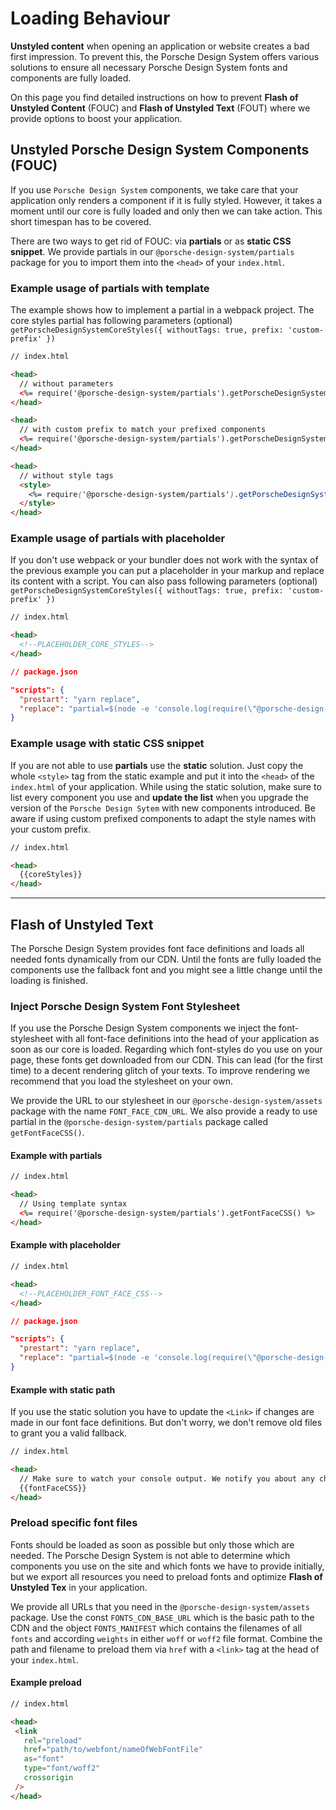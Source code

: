 # Loading Behaviour

**Unstyled content** when opening an application or website creates a bad first impression.
To prevent this, the Porsche Design System offers various solutions to ensure all necessary Porsche Design System fonts and components are fully loaded.

On this page you find detailed instructions on how to prevent **Flash of Unstyled Content** (FOUC) and **Flash of Unstyled Text** (FOUT) where we provide options to
boost your application.

## Unstyled Porsche Design System Components (FOUC)

If you use `Porsche Design System` components, we take care that your application only renders a component if it is fully styled.
However, it takes a moment until our core is fully loaded and only then we can take action. This short timespan has to be covered.

There are two ways to get rid of FOUC: via **partials** or as **static CSS snippet**. 
We provide partials in our `@porsche-design-system/partials` package for you to import them into the `<head>` of your `index.html`.

### Example usage of  partials with template 

The example shows how to implement a partial in a webpack project. The core styles partial has following parameters (optional)  
`getPorscheDesignSystemCoreStyles({ withoutTags: true, prefix: 'custom-prefix' })`

```html
// index.html

<head>
  // without parameters
  <%= require('@porsche-design-system/partials').getPorscheDesignSystemCoreStyles() %>
</head>

<head>
  // with custom prefix to match your prefixed components
  <%= require('@porsche-design-system/partials').getPorscheDesignSystemCoreStyles({ prefix: 'custom-prefix' }) %>
</head>

<head>
  // without style tags
  <style>
    <%= require('@porsche-design-system/partials').getPorscheDesignSystemCoreStyles({ withoutTags: true }) %>
  </style>
</head>
``` 

### Example usage of partials with placeholder 

If you don't use webpack or your bundler does not work with the syntax of the previous example you can put a placeholder in your markup and replace its content with a script. 
You can also pass following parameters (optional)  
`getPorscheDesignSystemCoreStyles({ withoutTags: true, prefix: 'custom-prefix' })`

```html
// index.html

<head>
  <!--PLACEHOLDER_CORE_STYLES-->
</head>
``` 

```json
// package.json

"scripts": {
  "prestart": "yarn replace",
  "replace": "partial=$(node -e 'console.log(require(\"@porsche-design-system/partials\").getPorscheDesignSystemCoreStyles())') && regex='<!--PLACEHOLDER_CORE_STYLES-->|<style>(p-[a-z-]*,?)*{visibility:hidden}<\\/style>' && sed -i '' -E -e \"s@$regex@$partial@\" src/index.html",
} 
``` 

### Example usage with static CSS snippet
If you are not able to use **partials** use the **static** solution. Just copy the whole `<style>` tag from the static example and put it into the `<head>`
of the `index.html` of your application. While using the static solution, make sure to list every component you use and 
**update the list** when you upgrade the version of the `Porsche Design Sytem` with new components introduced. Be aware if using custom prefixed components to adapt the style names with your custom prefix. 

```html
// index.html

<head>
  {{coreStyles}}
</head>
```
---

## Flash of Unstyled Text

The Porsche Design System provides font face definitions and loads all needed fonts dynamically from our CDN. Until the fonts are fully loaded
the components use the fallback font and you might see a little change until the loading is finished.

### Inject Porsche Design System Font Stylesheet

If you use the Porsche Design System components we inject the font-stylesheet with all font-face definitions into the head of your application as soon as our core is loaded.
Regarding which font-styles do you use on your page, these fonts get downloaded from our CDN. This can lead (for the first time) to a decent rendering glitch of your texts. 
To improve rendering we recommend that you load the stylesheet on your own. 

We provide the URL to our stylesheet in our `@porsche-design-system/assets` package with the name `FONT_FACE_CDN_URL`. We also provide a ready to use partial in the `@porsche-design-system/partials` package called `getFontFaceCSS()`.

#### Example with partials

```html
// index.html

<head>
  // Using template syntax
  <%= require('@porsche-design-system/partials').getFontFaceCSS() %>
</head>
```


#### Example with placeholder 

```html
// index.html

<head>
  <!--PLACEHOLDER_FONT_FACE_CSS-->
</head>
``` 

```json
// package.json

"scripts": {
  "prestart": "yarn replace",
  "replace": "partial=$(node -e 'console.log(require(\"@porsche-design-system/partials\").getFontFaceCSS())') && regex='<!--PLACEHOLDER_FONT_FACE_CSS-->|<link rel=\"?stylesheet\"? href=\"?https:\\/\\/cdn\\.ui\\.porsche\\.(com|cn)\\/porsche-design-system\\/styles\\/font-face\\.min\\..*\\.css\"?>' && sed -i '' -E -e \"s@$regex@$partial@\" src/index.html",
} 
``` 

#### Example with static path

If you use the static solution you have to update the `<Link>` if changes are made in our font face definitions. But don't worry, we don't remove old files
to grant you a valid fallback.

```html
// index.html

<head>
  // Make sure to watch your console output. We notify you about any changes.
  {{fontFaceCSS}}
</head>
```

### Preload specific font files

Fonts should be loaded as soon as possible but only those which are needed. The Porsche Design System is not able to determine which components
you use on the site and which fonts we have to provide initially, but we export all resources you need to preload fonts and optimize **Flash of Unstyled Tex** in your application.

We provide all URLs that you need in the `@porsche-design-system/assets` package.
Use the const `FONTS_CDN_BASE_URL` which is the basic path to the CDN and the object `FONTS_MANIFEST` which contains the filenames of all `fonts` 
and according `weights` in either `woff` or `woff2` file format. Combine the path and filename to preload them via `href` with a `<link>` tag at the head of your `index.html`.

#### Example preload

```html
// index.html

<head>
 <link
   rel="preload"
   href="path/to/webfont/nameOfWebFontFile"
   as="font"
   type="font/woff2"
   crossorigin
 />
</head>
```

<script lang="ts">
  import Vue from 'vue';
  import Component from 'vue-class-component';
  import { getFontFaceCSS, getPorscheDesignSystemCoreStyles } from '@porsche-design-system/partials';
  
  @Component
  export default class FlashOfUnstyledContent extends Vue {
    public fontFaceCSS = getFontFaceCSS();
    public coreStyles = getPorscheDesignSystemCoreStyles()
        .replace('>', '>\n    ') // add new line and some white space after '>'
        .replace(/,/g, ',\n    ') // add new line and some white space after ','
        .replace('}', '}\n  ') // add new line and some white space after '}'
        .replace(/({|}|:)/g, ' $1 ') // add space before and after '{', '}', ':'
        .replace(' :', ':'); // remove space before ':'
  }
</script>